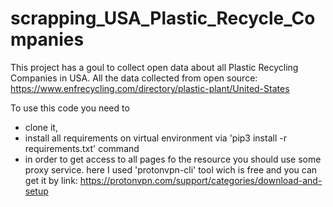 # scrapping_USA_Plastic_Recycle_Companies

This project has a goul to collect open data about all Plastic Recycling Companies in USA.
All the data collected from open source:
      https://www.enfrecycling.com/directory/plastic-plant/United-States

To use this code you need to
  - clone it,
  - install all requirements on virtual environment via
      'pip3 install -r requirements.txt' command
  - in order to get access to all pages fo the resource you should use some proxy service.
      here I used 'protonvpn-cli' tool wich is free and you can get it by link:
      https://protonvpn.com/support/categories/download-and-setup
